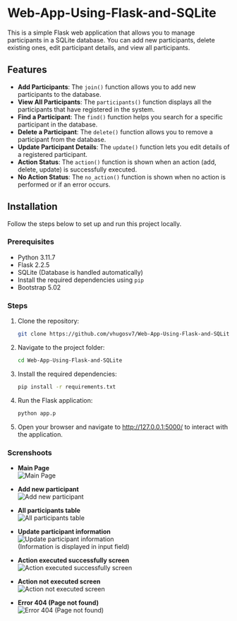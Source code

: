 # Web-App-Using-Flask-and-SQLite


This is a simple Flask web application that allows you to manage participants in a SQLite database. You can add new participants, delete existing ones, edit participant details, and view all participants.

## Features

- **Add Participants**: The `join()` function allows you to add new participants to the database.
- **View All Participants**: The `participants()` function displays all the participants that have registered in the system.
- **Find a Participant**: The `find()` function helps you search for a specific participant in the database.
- **Delete a Participant**: The `delete()` function allows you to remove a participant from the database.
- **Update Participant Details**: The `update()` function lets you edit details of a registered participant.
- **Action Status**: The `action()` function is shown when an action (add, delete, update) is successfully executed.
- **No Action Status**: The `no_action()` function is shown when no action is performed or if an error occurs.

## Installation

Follow the steps below to set up and run this project locally.

### Prerequisites

- Python 3.11.7
- Flask 2.2.5
- SQLite (Database is handled automatically)
- Install the required dependencies using `pip`
- Bootstrap 5.02

### Steps

1. Clone the repository:
   ```bash
   git clone https://github.com/vhugosv7/Web-App-Using-Flask-and-SQLite.git

2. Navigate to the project folder:
   ```bash
   cd Web-App-Using-Flask-and-SQLite

3. Install the required dependencies:
   ```bash
   pip install -r requirements.txt

4. Run the Flask application:
   ```bash
   python app.p

5. Open your browser and navigate to http://127.0.0.1:5000/ to interact with the application.


### Screnshoots


* **Main Page**  
  ![Main Page](https://github.com/user-attachments/assets/5b31bc8f-020e-45ea-aa4c-9d7fbdb73373)

* **Add new participant**  
  ![Add new participant](https://github.com/user-attachments/assets/3b757650-6b4b-4d2f-9272-05a545f859c8)

* **All participants table**  
  ![All participants table](https://github.com/user-attachments/assets/1c2698a9-838b-44e6-ab69-fe2a79176cbf)

* **Update participant information**  
  ![Update participant information](https://github.com/user-attachments/assets/b2376de1-2b16-4cc6-b8ab-550bc1949dcc)  
  (Information is displayed in input field)

* **Action executed successfully screen**  
  ![Action executed successfully screen](https://github.com/user-attachments/assets/a11a3135-d918-4ce7-91ee-abe16f115140)

* **Action not executed screen**  
  ![Action not executed screen](https://github.com/user-attachments/assets/6469779e-e655-4db3-865c-809953e1e8bb)

* **Error 404 (Page not found)**  
  ![Error 404 (Page not found)](https://github.com/user-attachments/assets/98411e93-9dd7-4596-b75f-84b2381fd1ac)


